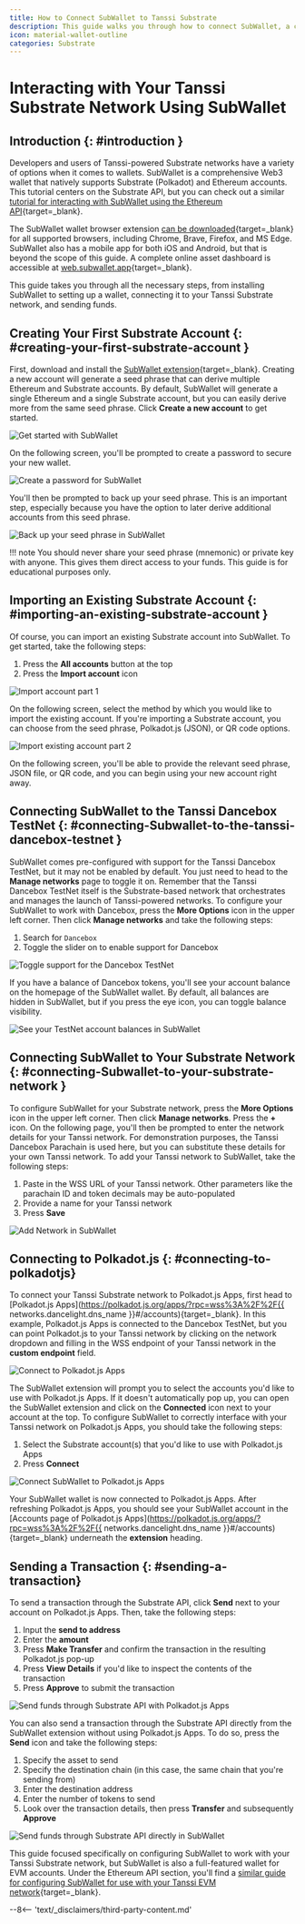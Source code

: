```yaml
---
title: How to Connect SubWallet to Tanssi Substrate
description: This guide walks you through how to connect SubWallet, a comprehensive Polkadot, Substrate, and Ethereum wallet, to your Tanssi-powered Substrate network.
icon: material-wallet-outline
categories: Substrate
---
```


# Interacting with Your Tanssi Substrate Network Using SubWallet

## Introduction {: #introduction }

Developers and users of Tanssi-powered Substrate networks have a variety of options when it comes to wallets. SubWallet is a comprehensive Web3 wallet that natively supports Substrate (Polkadot) and Ethereum accounts. This tutorial centers on the Substrate API, but you can check out a similar [tutorial for interacting with SubWallet using the Ethereum API](/builders/toolkit/ethereum-api/wallets/subwallet/){target=\_blank}.

The SubWallet wallet browser extension [can be downloaded](https://www.subwallet.app/download.html){target=\_blank} for all supported browsers, including Chrome, Brave, Firefox, and MS Edge. SubWallet also has a mobile app for both iOS and Android, but that is beyond the scope of this guide. A complete online asset dashboard is accessible at [web.subwallet.app](https://web.subwallet.app){target=\_blank}.

This guide takes you through all the necessary steps, from installing SubWallet to setting up a wallet, connecting it to your Tanssi Substrate network, and sending funds.

## Creating Your First Substrate Account {: #creating-your-first-substrate-account }

First, download and install the [SubWallet extension](https://www.subwallet.app/download.html){target=\_blank}. Creating a new account will generate a seed phrase that can derive multiple Ethereum and Substrate accounts. By default, SubWallet will generate a single Ethereum and a single Substrate account, but you can easily derive more from the same seed phrase. Click **Create a new account** to get started.

![Get started with SubWallet](/images/builders/toolkit/substrate-api/wallets/subwallet/subwallet-1.webp)

On the following screen, you'll be prompted to create a password to secure your new wallet.

![Create a password for SubWallet](/images/builders/toolkit/substrate-api/wallets/subwallet/subwallet-2.webp)

You'll then be prompted to back up your seed phrase. This is an important step, especially because you have the option to later derive additional accounts from this seed phrase.

![Back up your seed phrase in SubWallet](/images/builders/toolkit/substrate-api/wallets/subwallet/subwallet-3.webp)

!!! note
    You should never share your seed phrase (mnemonic) or private key with anyone. This gives them direct access to your funds. This guide is for educational purposes only.

## Importing an Existing Substrate Account {: #importing-an-existing-substrate-account }

Of course, you can import an existing Substrate account into SubWallet. To get started, take the following steps:

1. Press the **All accounts** button at the top
2. Press the **Import account** icon

![Import account part 1](/images/builders/toolkit/substrate-api/wallets/subwallet/subwallet-4.webp)

On the following screen, select the method by which you would like to import the existing account. If you're importing a Substrate account, you can choose from the seed phrase, Polkadot.js (JSON), or QR code options.

![Import existing account part 2](/images/builders/toolkit/substrate-api/wallets/subwallet/subwallet-5.webp)

On the following screen, you'll be able to provide the relevant seed phrase, JSON file, or QR code, and you can begin using your new account right away.

## Connecting SubWallet to the Tanssi Dancebox TestNet {: #connecting-Subwallet-to-the-tanssi-dancebox-testnet }

SubWallet comes pre-configured with support for the Tanssi Dancebox TestNet, but it may not be enabled by default. You just need to head to the **Manage networks** page to toggle it on. Remember that the Tanssi Dancebox TestNet itself is the Substrate-based network that orchestrates and manages the launch of Tanssi-powered networks. To configure your SubWallet to work with Dancebox, press the **More Options** icon in the upper left corner. Then click **Manage networks** and take the following steps:

1. Search for `Dancebox`
2. Toggle the slider on to enable support for Dancebox

![Toggle support for the Dancebox TestNet](/images/builders/toolkit/substrate-api/wallets/subwallet/subwallet-6.webp)

If you have a balance of Dancebox tokens, you'll see your account balance on the homepage of the SubWallet wallet. By default, all balances are hidden in SubWallet, but if you press the eye icon, you can toggle balance visibility.

![See your TestNet account balances in SubWallet](/images/builders/toolkit/substrate-api/wallets/subwallet/subwallet-7.webp)

## Connecting SubWallet to Your Substrate Network {: #connecting-Subwallet-to-your-substrate-network }

To configure SubWallet for your Substrate network, press the **More Options** icon in the upper left corner. Then click **Manage networks**. Press the **+** icon. On the following page, you'll then be prompted to enter the network details for your Tanssi network. For demonstration purposes, the Tanssi Dancebox Parachain is used here, but you can substitute these details for your own Tanssi network. To add your Tanssi network to SubWallet, take the following steps:

1. Paste in the WSS URL of your Tanssi network. Other parameters like the parachain ID and token decimals may be auto-populated
2. Provide a name for your Tanssi network
3. Press **Save**

![Add Network in SubWallet](/images/builders/toolkit/substrate-api/wallets/subwallet/subwallet-8.webp)

## Connecting to Polkadot.js {: #connecting-to-polkadotjs}

To connect your Tanssi Substrate network to Polkadot.js Apps, first head to [Polkadot.js Apps](https://polkadot.js.org/apps/?rpc=wss%3A%2F%2F{{ networks.dancelight.dns_name }}#/accounts){target=\_blank}. In this example, Polkadot.js Apps is connected to the Dancebox TestNet, but you can point Polkadot.js to your Tanssi network by clicking on the network dropdown and filling in the WSS endpoint of your Tanssi network in the **custom endpoint** field.

![Connect to Polkadot.js Apps](/images/builders/toolkit/substrate-api/wallets/subwallet/subwallet-9.webp)

The SubWallet extension will prompt you to select the accounts you'd like to use with Polkadot.js Apps. If it doesn't automatically pop up, you can open the SubWallet extension and click on the **Connected** icon next to your account at the top. To configure SubWallet to correctly interface with your Tanssi network on Polkadot.js Apps, you should take the following steps:

1. Select the Substrate account(s) that you'd like to use with Polkadot.js Apps
2. Press **Connect**

![Connect SubWallet to Polkadot.js Apps](/images/builders/toolkit/substrate-api/wallets/subwallet/subwallet-10.webp)

Your SubWallet wallet is now connected to Polkadot.js Apps. After refreshing Polkadot.js Apps, you should see your SubWallet account in the [Accounts page of Polkadot.js Apps](https://polkadot.js.org/apps/?rpc=wss%3A%2F%2F{{ networks.dancelight.dns_name }}#/accounts){target=\_blank} underneath the **extension** heading.

## Sending a Transaction {: #sending-a-transaction}

To send a transaction through the Substrate API, click **Send** next to your account on Polkadot.js Apps. Then, take the following steps:

1. Input the **send to address**
2. Enter the **amount**
3. Press **Make Transfer** and confirm the transaction in the resulting Polkadot.js pop-up
4. Press **View Details** if you'd like to inspect the contents of the transaction
5. Press **Approve** to submit the transaction

![Send funds through Substrate API with Polkadot.js Apps](/images/builders/toolkit/substrate-api/wallets/subwallet/subwallet-11.webp)

You can also send a transaction through the Substrate API directly from the SubWallet extension without using Polkadot.js Apps. To do so, press the **Send** icon and take the following steps:

1. Specify the asset to send
2. Specify the destination chain (in this case, the same chain that you're sending from)
3. Enter the destination address
4. Enter the number of tokens to send
5. Look over the transaction details, then press **Transfer** and subsequently **Approve**

![Send funds through Substrate API directly in SubWallet](/images/builders/toolkit/substrate-api/wallets/subwallet/subwallet-12.webp)

This guide focused specifically on configuring SubWallet to work with your Tanssi Substrate network, but SubWallet is also a full-featured wallet for EVM accounts. Under the Ethereum API section, you'll find a [similar guide for configuring SubWallet for use with your Tanssi EVM network](/builders/toolkit/ethereum-api/wallets/subwallet/){target=\_blank}.

--8<-- 'text/_disclaimers/third-party-content.md'
